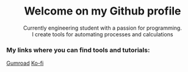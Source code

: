 <h1 align='center'> Welcome on my Github profile</h1>
<p align="center">
  Currently engineering student with a passion for programming.<br>
  I create tools for automating processes and calculations
</p>

### My links where you can find tools and tutorials:

[Gumroad](devspective.gumroad.com)
[Ko-fi](ko-fi.com/luca0001)

<!--
**luca01github/luca01github** is a ✨ _special_ ✨ repository because its `README.md` (this file) appears on your GitHub profile.


